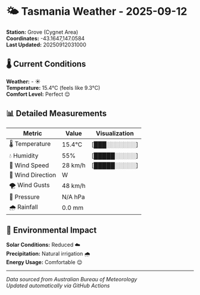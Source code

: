 # 🌤️ Tasmania Weather - 2025-09-12

**Station:** Grove (Cygnet Area)  
**Coordinates:** -43.1647,147.0584  
**Last Updated:** 20250912031000

## 🌡️ Current Conditions

**Weather:** - ☀️  
**Temperature:** 15.4°C (feels like 9.3°C)  
**Comfort Level:** Perfect 😌

## 📊 Detailed Measurements

| Metric | Value | Visualization |
|--------|-------|---------------|
| 🌡️ Temperature | 15.4°C | [███░░░░░░░] |
| 💧 Humidity | 55% | [█████░░░░░] |
| 💨 Wind Speed | 28 km/h | [█████░░░░░] |
| 🧭 Wind Direction | W | |
| 🌪️ Wind Gusts | 48 km/h | |
| 🔽 Pressure | N/A hPa | |
| 🌧️ Rainfall | 0.0 mm | |

## 🌱 Environmental Impact

**Solar Conditions:** Reduced ☁️  
**Precipitation:** Natural irrigation 🌧️  
**Energy Usage:** Comfortable 😌

---
*Data sourced from Australian Bureau of Meteorology*  
*Updated automatically via GitHub Actions*
